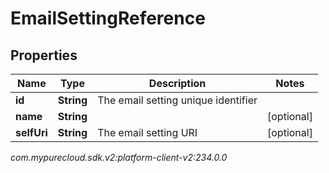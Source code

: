 # EmailSettingReference


## Properties

| Name | Type | Description | Notes |
| ------------ | ------------- | ------------- | ------------- |
| **id** | **String** | The email setting unique identifier |  |
| **name** | **String** |  |  [optional] |
| **selfUri** | **String** | The email setting URI |  [optional] |




_com.mypurecloud.sdk.v2:platform-client-v2:234.0.0_
